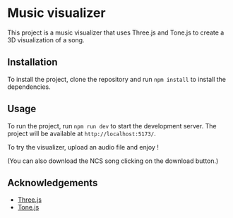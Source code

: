 # Music visualizer

This project is a music visualizer that uses Three.js and Tone.js to create a 3D visualization of a song.

## Installation

To install the project, clone the repository and run `npm install` to install the dependencies.

## Usage

To run the project, run `npm run dev` to start the development server. The project will be available at `http://localhost:5173/`.

To try the visualizer, upload an audio file and enjoy !

(You can also download the NCS song clicking on the download button.)

## Acknowledgements

- [Three.js](https://threejs.org/)
- [Tone.js](https://tonejs.github.io/)
